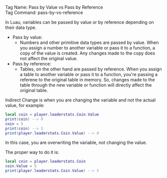 Tag Name: Pass by Value vs Pass by Reference\
Tag Command: pass-by-vs-reference

In Luau, variables can be passed by value or by reference depending on their data type. 
* Pass by value:
  - Numbers and other primitive data types are passed by value. When you assign a number to another variable or pass it to a function, a copy of the value is created. Any changes made to the copy does not affect the original value.
* Pass by reference:
  - Tables, on the other hand are passed by reference. When you assign a table to another variable or pass it to a function, you're passing a referene to the original table in memory. So, changes made to the table through the new variable or function will directly affect the original table.

Indirect Change is when you are changing the variable and not the actual value, for example:
```lua
local coin = player.leaderstats.Coin.Value
print(coin) --> 0
coin = 5
print(coin) --> 5
print(player.leaderstats.Coin.Value) --> 0
```
In this case, you are overwriting the variable, not changing the value.

The proper way to do it is:
```lua
local coin = player.leaderstats.Coin
coin.Value = 5
print(player.leaderstats.Coin.Value) --> 5

